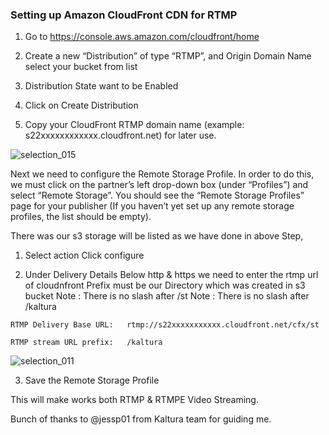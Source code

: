 ### Setting up Amazon CloudFront CDN for RTMP

1. Go to https://console.aws.amazon.com/cloudfront/home

2. Create a new “Distribution” of type “RTMP”, and Origin Domain Name select your bucket from list

3. Distribution State want to be Enabled

4. Click on Create Distribution

5. Copy your CloudFront RTMP domain name (example: s22xxxxxxxxxxxx.cloudfront.net) for later use.

![selection_015](https://f.cloud.github.com/assets/4866182/2501509/ebc3c9f4-b36c-11e3-9dad-11bbafe466cc.png)


Next we need to configure the Remote Storage Profile. In order to do this, we must click on the partner’s left drop-down box (under “Profiles”) and select “Remote Storage”. You should see the “Remote Storage Profiles” page for your publisher (If you haven’t yet set up any remote storage profiles, the list should be empty).

There was our s3 storage will be listed as we have done in above Step, 

1. Select action Click configure 

2. Under Delivery Details Below http & https we need to enter the rtmp url of cloudnfront
Prefix must be our Directory which was created in s3 bucket
Note : There is no slash after /st
Note : There is no slash after /kaltura

```
RTMP Delivery Base URL:   rtmp://s22xxxxxxxxxxx.cloudfront.net/cfx/st

RTMP stream URL prefix:   /kaltura
```

![selection_011](https://f.cloud.github.com/assets/4866182/2501518/0964bfb8-b36d-11e3-9c97-361d7591dc23.png)


3. Save the Remote Storage Profile

This will make works both RTMP & RTMPE Video Streaming.

Bunch of thanks to @jessp01 from Kaltura team for guiding me.
